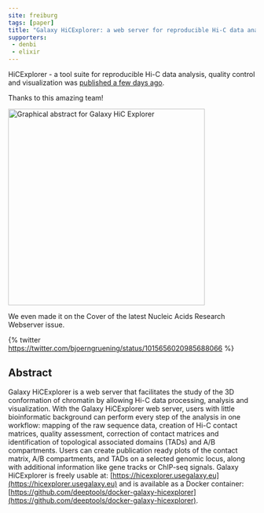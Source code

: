 ```yaml
---
site: freiburg
tags: [paper]
title: "Galaxy HiCExplorer: a web server for reproducible Hi-C data analysis, quality control and visualization"
supporters:
 - denbi
 - elixir
---
```


HiCExplorer - a tool suite for reproducible Hi-C data analysis, quality control and visualization
was [published a few days ago](https://doi.org/10.1093/nar/gky504).

Thanks to this amazing team!

<div class="multiple-img">
    <img src="{{ "/assets/media/hic_nar.jpeg" | absolute_url }}" height="400px" alt="Graphical abstract for Galaxy HiC Explorer" />
</div>

We even made it on the Cover of the latest Nucleic Acids Research Webserver issue.

{% twitter https://twitter.com/bjoerngruening/status/1015656020985688066 %}

## Abstract

Galaxy HiCExplorer is a web server that facilitates the study of the 3D conformation of chromatin
by allowing Hi-C data processing, analysis and visualization. With the Galaxy HiCExplorer web server,
users with little bioinformatic background can perform every step of the analysis in one
workflow: mapping of the raw sequence data, creation of Hi-C contact matrices, quality assessment,
correction of contact matrices and identification of topological associated domains (TADs) and
A/B compartments. Users can create publication ready plots of the contact matrix, A/B compartments,
and TADs on a selected genomic locus, along with additional information like gene tracks or ChIP-seq signals.
Galaxy HiCExplorer is freely usable at: [https://hicexplorer.usegalaxy.eu](https://hicexplorer.usegalaxy.eu)
and is available as a Docker container:
[https://github.com/deeptools/docker-galaxy-hicexplorer](https://github.com/deeptools/docker-galaxy-hicexplorer).
